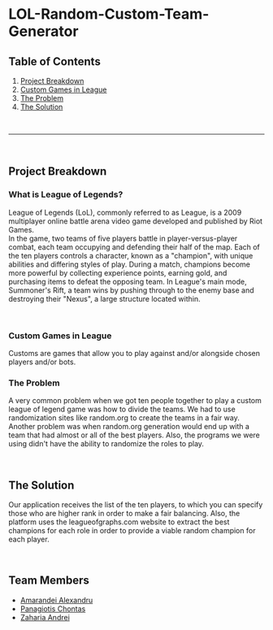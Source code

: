 # LOL-Random-Custom-Team-Generator

## Table of Contents

1. [Project Breakdown](#project-breakdown)
2. [Custom Games in League](#custom-games-in-league)
3. [The Problem](#the-problem)
4. [The Solution](#the-solution)

<br><hr><br>

## Project Breakdown

### What is League of Legends?

League of Legends (LoL), commonly referred to as League, is a 2009 multiplayer online battle arena video game developed and published by Riot Games.
<br>
In the game, two teams of five players battle in player-versus-player combat, each team occupying and defending their half of the map. Each of the ten players controls a character, known as a "champion", with unique abilities and differing styles of play. During a match, champions become more powerful by collecting experience points, earning gold, and purchasing items to defeat the opposing team. In League's main mode, Summoner's Rift, a team wins by pushing through to the enemy base and destroying their "Nexus", a large structure located within. 

<br>

### Custom Games in League

Customs are games that allow you to play against and/or alongside chosen players and/or bots. 
<br>

### The Problem

A very common problem when we got ten people together to play a custom league of legend game was how to divide the teams. We had to use randomization sites like random.org to create the teams in a fair way. Another problem was when random.org generation would end up with a team that had almost or all of the best players. Also, the programs we were using didn't have the ability to randomize the roles to play.


<br>

## The Solution

Our application receives the list of the ten players, to which you can specify those who are higher rank in order to make a fair balancing. Also, the platform uses the leagueofgraphs.com website to extract the best champions for each role in order to provide a viable random champion for each player.


<br>

## Team Members

- [Amarandei Alexandru](https://github.com/Alex-Amarandei)
- [Panagiotis Chontas](https://github.com/panagiotischontas)
- [Zaharia Andrei](https://github.com/naclyy)
